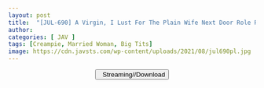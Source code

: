```yaml
---
layout: post
title:  "[JUL-690] A Virgin, I Lust For The Plain Wife Next Door Role Reversal A Sweaty Reverse Hold Intercourse That Taught Me How To Fuck. Mina Kitano"
author: 
categories: [ JAV ]
tags: [Creampie, Married Woman, Big Tits]
image: https://cdn.javsts.com/wp-content/uploads/2021/08/jul690pl.jpg
---
```


<center>
<a href="/srvr/jul-690/">
<button class="btn btn-outline-dark py-2 px-5 d-block w-100 show-comments"><i class="fa fa-external-link"></i> &nbsp; Streaming//Download</button>
</a>
</center>
